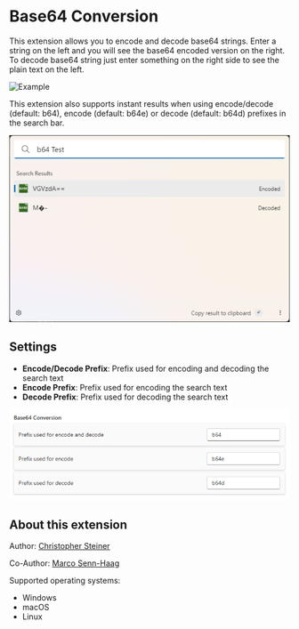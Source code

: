 # Base64 Conversion

This extension allows you to encode and decode base64 strings. Enter a string on the left and you will see the base64 encoded version on the right. To decode base64 string just enter something on the right side to see the plain text on the left.

![Example](example.png)

This extension also supports instant results when using encode/decode (default: b64), encode (default: b64e) or decode (default: b64d) prefixes in the search bar.

![Example](example-search.png)

## Settings

- **Encode/Decode Prefix**: Prefix used for encoding and decoding the search text
- **Encode Prefix**: Prefix used for encoding the search text
- **Decode Prefix**: Prefix used for decoding the search text

![Example](example-settings.png)

## About this extension

Author: [Christopher Steiner](https://github.com/ChristopherSteiner)

Co-Author: [Marco Senn-Haag](https://github.com/MarcoSennHaag)

Supported operating systems:

- Windows
- macOS
- Linux
